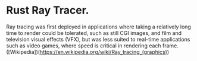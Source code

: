 # Rust Ray Tracer.

Ray tracing was first deployed in applications where taking a relatively long time to render could be tolerated, such as still CGI images, and film and television visual effects (VFX), but was less suited to real-time applications such as video games, where speed is critical in rendering each frame. ([Wikipedia])(https://en.wikipedia.org/wiki/Ray_tracing_(graphics))